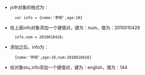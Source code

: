 - js中对象的格式为：

        var info = {name:'李明',age:18}

- 给上面info对象添加一个键值对，键为：num，值为：2010010428

        info.num = 2010010428;

- 添加之后，info为：

        {name:'李明',age:18,num:2010010428}

- 给对象stu\_info添加一个键值对，键为：english，值为：144